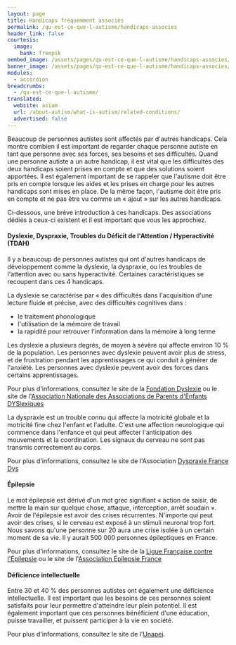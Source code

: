 ```yaml
---
layout: page
title: Handicaps fréquemment associés
permalink: /qu-est-ce-que-l-autisme/handicaps-associes
header_link: false
courtesis:
  image:
    bank: freepik
oembed_image: /assets/pages/qu-est-ce-que-l-autisme/handicaps-associes/opengraph.jpg
banner_image: /assets/pages/qu-est-ce-que-l-autisme/handicaps-associes/banner.jpg
modules:
  - accordion
breadcrumbs:
  - /qu-est-ce-que-l-autisme/
translated:
  website: asiam
  url: /about-autism/what-is-autism/related-conditions/
  advertised: false
---
```



Beaucoup de personnes autistes sont affectés par d'autres handicaps.
Cela montre combien il est important de regarder chaque personne autiste
en tant que personne avec ses forces, ses besoins et ses difficultés.
Quand une personne autiste a un autre handicap, il est vital que les difficultés
des deux handicaps soient prises en compte et que des solutions soient apportées.
Il est également important de se rappeler que l'autisme doit être pris en compte
lorsque les aides et les prises en charge pour les autres handicaps sont mises en place.
De la même façon, l'autisme doit être pris en compte et ne pas être vu comme un
«&nbsp;ajout&nbsp;» sur les autres handicaps.

Ci-dessous, une brève introduction à ces handicaps. Des associations dédiés à ceux-ci existent et il est important que vous les approchiez.


<amp-accordion animate expand-single-section disable-session-states>
 <section expanded>
  <h4><span></span>Dyslexie, Dyspraxie, Troubles du Déficit de l'Attention / Hyperactivité (TDAH)</h4>
  <div>
<p>Il y a beaucoup de personnes autistes qui ont d'autres handicaps de développement
comme la dyslexie, la dyspraxie, ou les troubles de l'attention avec ou sans hyperactivité.
Certaines caractéristiques se recoupent dans ces 4 handicaps.</p>

<p>La dyslexie se caractérise par «&nbsp;des difficultés dans l'acquisition d'une lecture fluide et précise, avec des difficultés cognitives dans&nbsp;:</p>

<ul>
<li>le traitement phonologique</li>
<li>l'utilisation de la mémoire de travail</li>
<li>la rapidité pour retrouver l'information dans la mémoire à long terme</li>
</ul>

<p>Les dyslexie a plusieurs degrés, de moyen à sévère qui affecte environ 10&nbsp;% de la population.
Les personnes avec dyslexie peuvent avoir plus de stress, et de frustration pendant les apprentissages ce qui conduit à générer de l'anxiété.
Les personnes avec dyslexie peuvent avoir des forces dans certains apprentissages.</p>
<p>Pour plus d'informations, consultez le site de la <a data-vars-outbound-link="http://www.fondation-dyslexie.org" href="http://www.fondation-dyslexie.org">Fondation Dyslexie</a> ou le site de l'<a data-vars-outbound-link="http://www.apedys.org/dyslexie/index.php" href="http://www.apedys.org/dyslexie/index.php?op=edito">Association Nationale des Associations de Parents d'Enfants DYSlexiques</a></p>

<p>La dyspraxie est un trouble connu qui affecte la motricité globale et la motricité fine chez l'enfant et l'adulte.
C'est une affection neurologique qui commence dans l'enfance et qui peut affecter l'anticipation des mouvements et la coordination. Les signaux du cerveau ne sont pas transmis correctement au corps.</p>

<p>Pour plus d'informations, consultez le site de l'Association <a data-vars-outbound-link="http://www.dyspraxies.fr/" href="http://www.dyspraxies.fr/">Dyspraxie France Dys</a></p>
  </div>
 </section>
 <section>
  <h4><span></span>Épilepsie</h4>
  <div>
<p>Le mot épilepsie est dérivé d'un mot grec signifiant «&nbsp;action de saisir, de mettre la main sur quelque chose, attaque, interception, arrêt soudain&nbsp;».
Avoir de l'épilepsie est avoir des crises récurrentes. N'importe qui peut avoir des crises, si le cerveau est exposé à un stimuli neuronal trop fort.
Nous savons qu'une personne sur 20 aura une crise isolée à un certain moment de sa vie.
Il y aurait 500 000 personnes épileptiques en France.</p>

<p>Pour plus d'informations, consultez le site de la <a data-vars-outbound-link="http://www.lfce.fr/Ligue-Francaise-contre-l-Epilepsie-LFCE_a101.html" href="http://www.lfce.fr/Ligue-Francaise-contre-l-Epilepsie-LFCE_a101.html">Ligue Française contre l'Épilepsie</a>  ou le site de l'<a data-vars-outbound-link="http://www.epilepsie-france.com/lepilepsie/maladie/en-quelques-mots.html" href="http://www.epilepsie-france.com/lepilepsie/maladie/en-quelques-mots.html">Association Épilepsie France</a></p>
  </div>
 </section>
 <section>
  <h4><span></span>Déficience intellectuelle</h4>
  <div>
<p>Entre 30 et 40&nbsp;% des personnes autistes ont également une déficience intellectuelle.
Il est important que les besoins de ces personnes soient satisfaits pour leur permettre d'atteindre leur plein potentiel.
Il est également important que ces personnes bénéficient d'une éducation, puisse travailler, et puissent participer à la vie en société.</p>

<p>Pour plus d'informations, consultez le site de l'<a data-vars-outbound-link="http://www.unapei.org/" href="http://www.unapei.org/">Unapei</a>.</p>
  </div>
 </section>
</amp-accordion>

